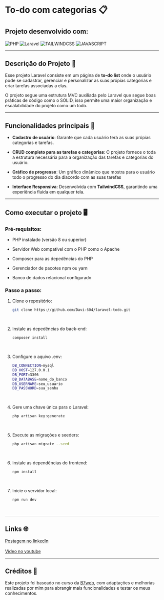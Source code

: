 # To-do com categorias 📋

## Projeto desenvolvido com:

<div style="display:inline_block">
    <img align="center" src="https://img.shields.io/badge/PHP-777BB4?style=for-the-badge&logo=php&logoColor=white" alt="PHP">
    <img align="center" src="https://img.shields.io/badge/Laravel-FF2D20?style=for-the-badge&logo=laravel&logoColor=white" alt="Laravel">
    <img align="center" src="https://img.shields.io/badge/Tailwind_CSS-38B2AC?style=for-the-badge&logo=tailwind-css&logoColor=white" alt="TAILWINDCSS">
    <img align="center" src="https://img.shields.io/badge/JavaScript-323330?style=for-the-badge&logo=javascript&logoColor=F7DF1E" alt="JAVASCRIPT">
</div>

---

## Descrição do Projeto 🚀

Esse projeto Laravel consiste em um página de **to-do list** onde o usuário pode se cadastrar, gerenciar e personalizar as suas própias categorias e criar tarefas associadas a elas.

O projeto segue uma estrutura MVC auxiliada pelo Laravel que segue boas práticas de código como o SOLID, isso permite uma maior organização e escalabilidade do projeto como um todo.

---

## Funcionalidades principais 🧾

-   **Cadastro de usuário**: Garante que cada usuário terá as suas própias categorias e tarefas.
-   **CRUD completo para as tarefas e categorias**: O projeto fornece o toda a estrutura necessária para a organização das tarefas e categorias do usuário.
-   **Gráfico de progresso**: Um gráfico dinâmico que mostra para o usuário todo o progresso do dia diacordo com as suas tarefas

-   **Interface Responsiva**: Desenvolvida com **TailwindCSS**, garantindo uma experiência fluida em qualquer tela.

---

## Como executar o projeto 🖥️

### Pré-requisitos:

-   PHP instalado (versão 8 ou superior)
-   Servidor Web compatível com o PHP como o Apache
-   Composer para as depedências do PHP

-   Gerenciador de pacotes npm ou yarn
-   Banco de dados relacional configurado

### Passo a passo:

1. Clone o repositório:

    ```bash
    git clone https://github.com/Davi-604/laravel-todo.git
    ```

    <br/>

2. Instale as depedências do back-end:

    ```bash
    composer install
    ```

    <br/>

3. Configure o aquivo .env:

    ```bash
    DB_CONNECTION=mysql
    DB_HOST=127.0.0.1
    DB_PORT=3306
    DB_DATABASE=nome_do_banco
    DB_USERNAME=seu_usuario
    DB_PASSWORD=sua_senha
    ```

    <br/>

4. Gere uma chave única para o Laravel:

    ```bash
    php artisan key:generate
    ```

    <br/>

5. Execute as migrações e seeders:

    ```bash
    php artisan migrate --seed
    ```

    <br/>

6. Instale as dependências do frontend:

    ```bash
    npm install
    ```

    <br/>

7. Inicie o servidor local:
    ```bash
    npm run dev
    ```
    <br/>

---

## Links 🌐

<a href="https://www.linkedin.com/posts/davicarvalhodev604_laravel-php-programaaexaeto-activity-7277421391505686528-4PIX?utm_source=share&utm_medium=member_desktop" target='_blank'>
    Postagem no linkedIn
</a>
<br/><br/>
<a href="https://youtu.be/BfkD60c8nZ4?si=0bU26cEGPericOPK" target='_blank'>
    Vídeo no youtube
</a>

---

## Créditos 🙌

Este projeto foi baseado no curso da [B7web](https://b7web.com.br), com adaptações e melhorias realizadas por mim para abrangir mais funcionalidades e testar os meus conhecimentos.
